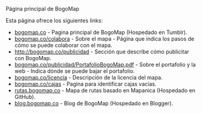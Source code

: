 Página principal de BogoMap

Esta página ofrece los siguientes links:

 * [bogomap.co](http://bogomap.co) - Pagina principal de BogoMap (Hospedado en Tumblr).
 * [bogomap.co/colabora](http://bogomap.co/colabora) - Sobre el mapa - Página que indica los pasos de cómo se puede colaborar con el mapa.
 * <http://bogomap.co/publicidad> - Sección que describe cómo publicitar con BogoMap.
 * [bogomap.co/publicidad/PortafolioBogoMap.pdf](http://bogomap.co/publicidad/PortafolioBogoMap.pdf) - Sobre el portafolio y la web - Indica dónde se puede bajar el portafolio.
 * [bogomap.co/licencia](http://bogomap.co/licencia) - Descripción de la licencia del mapa.
 * [bogomap.co/cajas](http://bogomap.co/cajas) - Pagina para identificar cajas vacias.
 * [rutas.bogomap.co](http://rutas.bogomap.co) - Mapa de rutas basado en Mapanica (Hospedado en GitHub).
 * [blog.bogomap.co](http://blog.bogomap.co) - Blog de BogoMap (Hospedado en Blogger).

